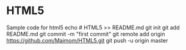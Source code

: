 # HTML5
Sample code for html5
echo # HTML5 >> README.md
git init
git add README.md
git commit -m "first commit"
git remote add origin https://github.com/Maimom/HTML5.git
git push -u origin master
